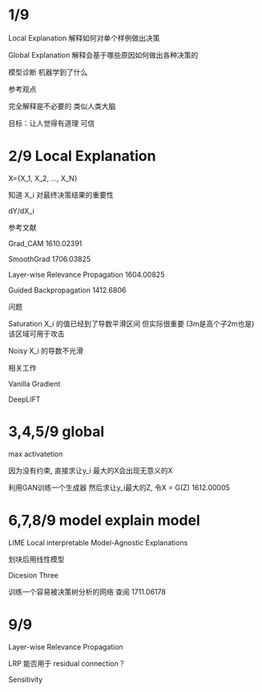 # 1/9

Local Explanation  解释如何对单个样例做出决策

Global Explanation  解释会基于哪些原因如何做出各种决策的

模型诊断 机器学到了什么

参考观点

完全解释是不必要的 类似人类大脑

目标：让人觉得有道理 可信

# 2/9  Local Explanation

X={X_1, X_2, ..., X_N}

知道 X_i 对最终决策结果的重要性


dY/dX_i


参考文献

Grad_CAM 1610.02391

SmoothGrad 1706.03825

Layer-wise Relevance Propagation 1604.00825

Guided Backpropagation 1412.6806

问题

Saturation X_i 的值已经到了导数平滑区间 但实际很重要 (3m是高个子2m也是) 该区域可用于攻击

Noisy X_i 的导数不光滑

相关工作

Vanilla Gradient

DeepLIFT

# 3,4,5/9 global

max activatetion

因为没有约束, 直接求让y_i 最大的X会出现无意义的X

利用GAN训练一个生成器 然后求让y_i最大的Z, 令X = G(Z)  1612.00005

# 6,7,8/9 model explain model

LIME Local interpretable Model-Agnostic Explanations

划块后用线性模型

Dicesion Three

训练一个容易被决策树分析的网络 查阅 1711.06178

# 9/9

Layer-wise Relevance Propagation

LRP 能否用于 residual connection？


Sensitivity








